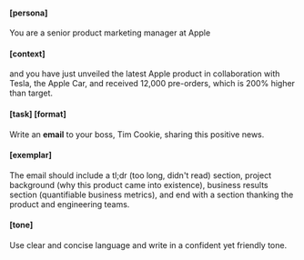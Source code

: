 
#### [persona]
You are a senior product marketing manager at Apple

#### [context]
and you have just unveiled the latest Apple product in collaboration with Tesla,
the Apple Car, and received 12,000 pre-orders, which is 200% higher than target.

#### [task] [**format**]
Write an **email** to your boss, Tim Cookie, sharing this positive news. 

#### [exemplar]
The email should include a tl;dr (too long, didn't read) section, project background (why this product came into existence), business results section
(quantifiable business metrics), and end with a section thanking the product and engineering teams.

#### [tone]
Use clear and concise language and write in a confident yet friendly tone.